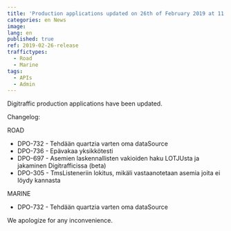 ```yaml
---
title: 'Production applications updated on 26th of February 2019 at 11:00 AM – 12:00 PM (EET)'
categories: en News
image:
lang: en
published: true
ref: 2019-02-26-release
traffictypes:
  - Road
  - Marine
tags:
  - APIs
  - Admin
---
```


Digitraffic production applications have been updated.

Changelog:

ROAD

- DPO-732 - Tehdään quartzia varten oma dataSource
- DPO-736 - Epävakaa yksikkötesti
- DPO-697 - Asemien laskennallisten vakioiden haku LOTJUsta ja jakaminen
  Digitrafficissa (beta)
- DPO-305 - TmsListeneriin lokitus, mikäli vastaanotetaan asemia joita ei löydy
  kannasta

MARINE

- DPO-732 - Tehdään quartzia varten oma dataSource

We apologize for any inconvenience.
